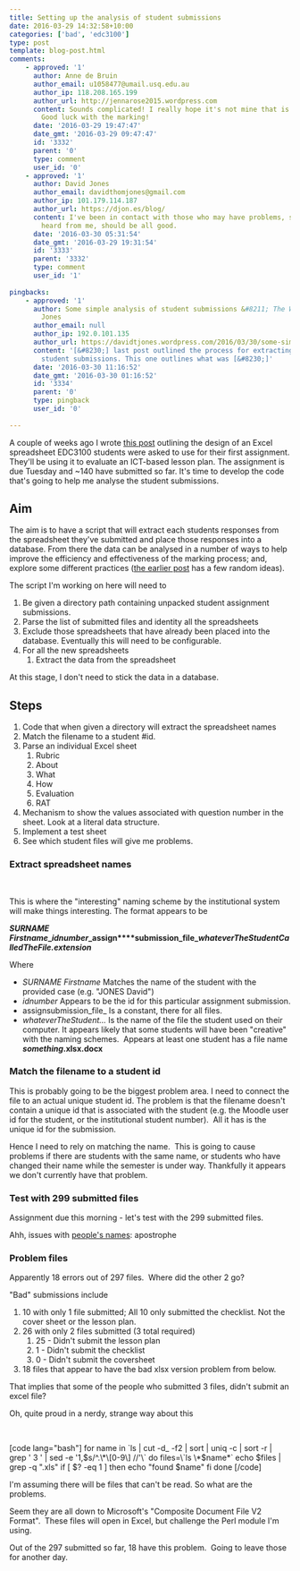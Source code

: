 ```yaml
---
title: Setting up the analysis of student submissions
date: 2016-03-29 14:32:58+10:00
categories: ['bad', 'edc3100']
type: post
template: blog-post.html
comments:
    - approved: '1'
      author: Anne de Bruin
      author_email: u1058477@umail.usq.edu.au
      author_ip: 118.208.165.199
      author_url: http://jennarose2015.wordpress.com
      content: Sounds complicated! I really hope it's not mine that is causing you grief!
        Good luck with the marking!
      date: '2016-03-29 19:47:47'
      date_gmt: '2016-03-29 09:47:47'
      id: '3332'
      parent: '0'
      type: comment
      user_id: '0'
    - approved: '1'
      author: David Jones
      author_email: davidthomjones@gmail.com
      author_ip: 101.179.114.187
      author_url: https://djon.es/blog/
      content: I've been in contact with those who may have problems, so if you haven't
        heard from me, should be all good.
      date: '2016-03-30 05:31:54'
      date_gmt: '2016-03-29 19:31:54'
      id: '3333'
      parent: '3332'
      type: comment
      user_id: '1'
    
pingbacks:
    - approved: '1'
      author: Some simple analysis of student submissions &#8211; The Weblog of (a) David
        Jones
      author_email: null
      author_ip: 192.0.101.135
      author_url: https://davidtjones.wordpress.com/2016/03/30/some-simple-analysis-of-student-submissions/
      content: '[&#8230;] last post outlined the process for extracting data from ~300
        student submissions. This one outlines what was [&#8230;]'
      date: '2016-03-30 11:16:52'
      date_gmt: '2016-03-30 01:16:52'
      id: '3334'
      parent: '0'
      type: pingback
      user_id: '0'
    
---
```

A couple of weeks ago I wrote [this post](/blog2/2016/03/10/setting-up-an-excel-checklist/) outlining the design of an Excel spreadsheet EDC3100 students were asked to use for their first assignment. They'll be using it to evaluate an ICT-based lesson plan. The assignment is due Tuesday and ~140 have submitted so far. It's time to develop the code that's going to help me analyse the student submissions.

## Aim

The aim is to have a script that will extract each students responses from the spreadsheet they've submitted and place those responses into a database. From there the data can be analysed in a number of ways to help improve the efficiency and effectiveness of the marking process; and, explore some different practices ([the earlier post](/blog2/2016/03/10/setting-up-an-excel-checklist/) has a few random ideas).

The script I'm working on here will need to

1. Be given a directory path containing unpacked student assignment submissions.
2. Parse the list of submitted files and identity all the spreadsheets
3. Exclude those spreadsheets that have already been placed into the database. Eventually this will need to be configurable.
4. For all the new spreadsheets
    1. Extract the data from the spreadsheet

At this stage, I don't need to stick the data in a database.

## Steps

1. Code that when given a directory will extract the spreadsheet names
2. Match the filename to a student #id.
3. Parse an individual Excel sheet
    1. Rubric
    2. About
    3. What
    4. How
    5. Evaluation
    6. RAT
4. Mechanism to show the values associated with question number in the sheet. Look at a literal data structure.
5. Implement a test sheet
6. See which student files will give me problems.

### Extract spreadsheet names

 

This is where the "interesting" naming scheme by the institutional system will make things interesting. The format appears to be

**_SURNAME_ _Firstname_\__idnumber_\_assign****submission\_file\__whateverTheStudentCalledTheFile.extension_**

Where

- _SURNAME Firstname_ Matches the name of the student with the provided case (e.g. "JONES David")
- _idnumber_ Appears to be the id for this particular assignment submission.
- assignsubmission\_file\_ Is a constant, there for all files.
- _whateverTheStudent..._ Is the name of the file the student used on their computer. It appears likely that some students will have been "creative" with the naming schemes.  Appears at least one student has a file name _**something**_**.xlsx.docx**

### Match the filename to a student id

This is probably going to be the biggest problem area. I need to connect the file to an actual unique student id. The problem is that the filename doesn't contain a unique id that is associated with the student (e.g. the Moodle user id for the student, or the institutional student number).  All it has is the unique id for the submission.

Hence I need to rely on matching the name.  This is going to cause problems if there are students with the same name, or students who have changed their name while the semester is under way. Thankfully it appears we don't currently have that problem.

### Test with 299 submitted files

Assignment due this morning - let's test with the 299 submitted files.

Ahh, issues with [people's names](https://developers.slashdot.org/story/16/03/26/2017231/names-that-break-computers): apostrophe

### Problem files

Apparently 18 errors out of 297 files.  Where did the other 2 go?

"Bad" submissions include

1. 10 with only 1 file submitted; All 10 only submitted the checklist. Not the cover sheet or the lesson plan.
2. 26 with only 2 files submitted (3 total required)
    1. 25 - Didn't submit the lesson plan
    2. 1 - Didn't submit the checklist
    3. 0 - Didn't submit the coversheet
3. 18 files that appear to have the bad xlsx version problem from below.

That implies that some of the people who submitted 3 files, didn't submit an excel file?

Oh, quite proud in a nerdy, strange way about this

 

\[code lang="bash"\] for name in \`ls | cut -d\_ -f2 | sort | uniq -c | sort -r | grep ' 3 ' | sed -e '1,$s/^.\*\[0-9\] //'\` do files=\`ls \*$name\*\` echo $files | grep -q ".xls" if \[ $? -eq 1 \] then echo "found $name" fi done \[/code\]

I'm assuming there will be files that can't be read. So what are the problems.

Seem they are all down to Microsoft's "Composite Document File V2 Format".  These files will open in Excel, but challenge the Perl module I'm using.

Out of the 297 submitted so far, 18 have this problem.  Going to leave those for another day.